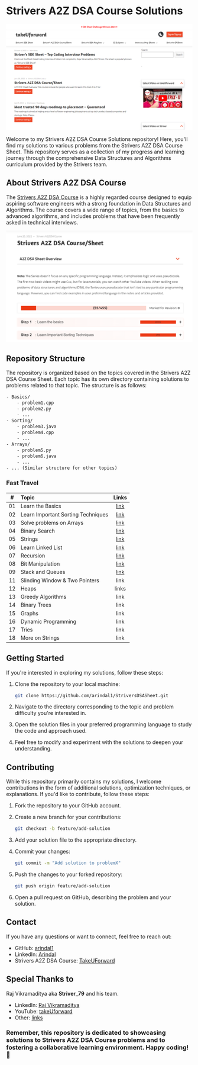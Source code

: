 # Strivers A2Z DSA Course Solutions

![Strivers A2Z DSA Course](Resources/ss1.png) 

Welcome to my Strivers A2Z DSA Course Solutions repository! Here, you'll find my solutions to various problems from the Strivers A2Z DSA Course Sheet. This repository serves as a collection of my progress and learning journey through the comprehensive Data Structures and Algorithms curriculum provided by the Strivers team.

## About Strivers A2Z DSA Course

The [Strivers A2Z DSA Course](https://takeuforward.org/strivers-a2z-dsa-course/strivers-a2z-dsa-course-sheet-2/) is a highly regarded course designed to equip aspiring software engineers with a strong foundation in Data Structures and Algorithms. The course covers a wide range of topics, from the basics to advanced algorithms, and includes problems that have been frequently asked in technical interviews.

![Strivers A2Z DSA Course](Resources/ss2.png)

## Repository Structure

The repository is organized based on the topics covered in the Strivers A2Z DSA Course Sheet. Each topic has its own directory containing solutions to problems related to that topic. The structure is as follows:

```
- Basics/
    - problem1.cpp
    - problem2.py
    - ...
- Sorting/
    - problem3.java
    - problem4.cpp
    - ...
- Arrays/
    - problem5.py
    - problem6.java
    - ...
- ... (Similar structure for other topics)
```

### Fast Travel

| #  | Topic | Links |
|:--:|:---------|:--------:|
| 01 | Learn the Basics | [link](https://github.com/arindal1/StriversDSASheet/tree/main/1.%20Basics) |
| 02 | Learn Important Sorting Techniques | [link](https://github.com/arindal1/StriversDSASheet/tree/main/2.Sorting) |
| 03 | Solve problems on Arrays | [link](https://github.com/arindal1/StriversDSASheet/tree/main/3.%20Arrays) |
| 04 | Binary Search | [link](https://github.com/arindal1/StriversDSASheet/tree/main/4.%20Binary%20Search) |
| 05 | Strings | [link](https://github.com/arindal1/StriversDSASheet/tree/main/5.%20Strings) |
| 06 | Learn Linked List | [link](https://github.com/arindal1/StriversDSASheet/tree/main/6.%20Linked%20Lists) |
| 07 | Recursion | [link](https://github.com/arindal1/StriversDSASheet/tree/main/7.%20Recursion) |
| 08 | Bit Manipulation | [link](https://github.com/arindal1/StriversDSASheet/tree/main/8.%20Bit%20Manipulation) |
| 09 | Stack and Queues | [link](https://github.com/arindal1/StriversDSASheet/tree/main/9.%20Stack%20%26%20Queues) |
| 11 | Slinding Window & Two Pointers | link |
| 12 | Heaps | links |
| 13 | Greedy Algorithms | link |
| 14 | Binary Trees | link |
| 15 | Graphs | link |
| 16 | Dynamic Programming | link |
| 17 | Tries | link |
| 18 | More on Strings | link |

## Getting Started

If you're interested in exploring my solutions, follow these steps:

1. Clone the repository to your local machine:

   ```bash
   git clone https://github.com/arindal1/StriversDSASheet.git
   ```

2. Navigate to the directory corresponding to the topic and problem difficulty you're interested in.

3. Open the solution files in your preferred programming language to study the code and approach used.

4. Feel free to modify and experiment with the solutions to deepen your understanding.

## Contributing

While this repository primarily contains my solutions, I welcome contributions in the form of additional solutions, optimization techniques, or explanations. If you'd like to contribute, follow these steps:

1. Fork the repository to your GitHub account.

2. Create a new branch for your contributions:

   ```bash
   git checkout -b feature/add-solution
   ```

3. Add your solution file to the appropriate directory.

4. Commit your changes:

   ```bash
   git commit -m "Add solution to problemX"
   ```

5. Push the changes to your forked repository:

   ```bash
   git push origin feature/add-solution
   ```

6. Open a pull request on GitHub, describing the problem and your solution.

## Contact

If you have any questions or want to connect, feel free to reach out:

- GitHub: [arindal1](https://github.com/arindal1)
- LinkedIn: [Arindal](https://www.linkedin.com/in/arindalchar/)
- Strivers A2Z DSA Course: [TakeUForward](http://takeuforward.org/)

## Special Thanks to

Raj Vikramaditya aka **Striver_79** and his team.
- LinkedIn: [Raj Vikramaditya](https://www.linkedin.com/in/rajstriver/)
- YouTube: [takeUforward](https://www.youtube.com/channel/UCJskGeByzRRSvmOyZOz61ig?sub_confirmation=1)
- Other: [links](https://linktr.ee/takeUforward)

### Remember, this repository is dedicated to showcasing solutions to Strivers A2Z DSA Course problems and to fostering a collaborative learning environment. Happy coding! 🚀
